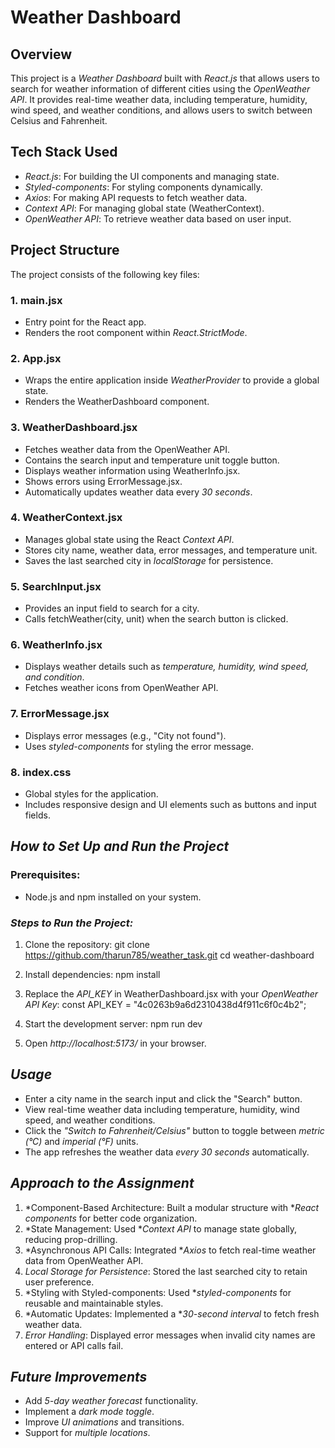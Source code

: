 # Weather Dashboard

## Overview
This project is a *Weather Dashboard* built with *React.js* that allows users to search for weather information of different cities using the *OpenWeather API*. It provides real-time weather data, including temperature, humidity, wind speed, and weather conditions, and allows users to switch between Celsius and Fahrenheit.

## Tech Stack Used
- *React.js*: For building the UI components and managing state.
- *Styled-components*: For styling components dynamically.
- *Axios*: For making API requests to fetch weather data.
- *Context API*: For managing global state (WeatherContext).
- *OpenWeather API*: To retrieve weather data based on user input.

## Project Structure
The project consists of the following key files:

### **1. main.jsx**
- Entry point for the React app.
- Renders the root component <App /> within *React.StrictMode*.

### **2. App.jsx**
- Wraps the entire application inside *WeatherProvider* to provide a global state.
- Renders the WeatherDashboard component.

### **3. WeatherDashboard.jsx**
- Fetches weather data from the OpenWeather API.
- Contains the search input and temperature unit toggle button.
- Displays weather information using WeatherInfo.jsx.
- Shows errors using ErrorMessage.jsx.
- Automatically updates weather data every *30 seconds*.

### **4. WeatherContext.jsx**
- Manages global state using the React *Context API*.
- Stores city name, weather data, error messages, and temperature unit.
- Saves the last searched city in *localStorage* for persistence.

### **5. SearchInput.jsx**
- Provides an input field to search for a city.
- Calls fetchWeather(city, unit) when the search button is clicked.

### **6. WeatherInfo.jsx**
- Displays weather details such as *temperature, humidity, wind speed, and condition*.
- Fetches weather icons from OpenWeather API.

### **7. ErrorMessage.jsx**
- Displays error messages (e.g., "City not found").
- Uses *styled-components* for styling the error message.

### **8. index.css**
- Global styles for the application.
- Includes responsive design and UI elements such as buttons and input fields.

## *How to Set Up and Run the Project*
### Prerequisites:
- Node.js and npm installed on your system.

### *Steps to Run the Project:*
1. Clone the repository:
    git clone https://github.com/tharun785/weather_task.git
   cd weather-dashboard
   
2. Install dependencies:
    npm install
   
3. Replace the *API_KEY* in WeatherDashboard.jsx with your *OpenWeather API Key*:
    const API_KEY = "4c0263b9a6d2310438d4f911c6f0c4b2";
   
4. Start the development server:
    npm run dev
   
5. Open *http://localhost:5173/* in your browser.

## *Usage*
- Enter a city name in the search input and click the "Search" button.
- View real-time weather data including temperature, humidity, wind speed, and weather conditions.
- Click the *"Switch to Fahrenheit/Celsius"* button to toggle between *metric (°C)* and *imperial (°F)* units.
- The app refreshes the weather data *every 30 seconds* automatically.

## *Approach to the Assignment*
1. *Component-Based Architecture: Built a modular structure with **React components* for better code organization.
2. *State Management: Used **Context API* to manage state globally, reducing prop-drilling.
3. *Asynchronous API Calls: Integrated **Axios* to fetch real-time weather data from OpenWeather API.
4. *Local Storage for Persistence*: Stored the last searched city to retain user preference.
5. *Styling with Styled-components: Used **styled-components* for reusable and maintainable styles.
6. *Automatic Updates: Implemented a **30-second interval* to fetch fresh weather data.
7. *Error Handling*: Displayed error messages when invalid city names are entered or API calls fail.

## *Future Improvements*
- Add *5-day weather forecast* functionality.
- Implement a *dark mode toggle*.
- Improve *UI animations* and transitions.
- Support for *multiple locations*.

